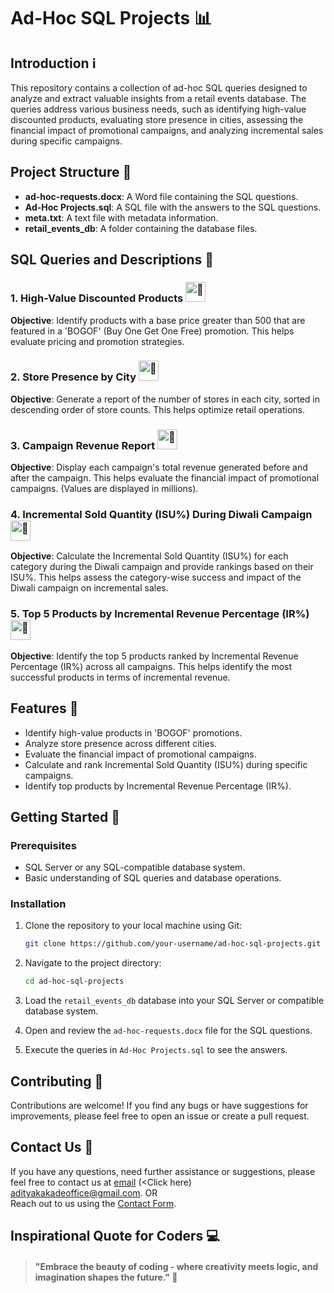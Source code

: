 
# Ad-Hoc SQL Projects 📊

## Introduction ℹ️

This repository contains a collection of ad-hoc SQL queries designed to analyze and extract valuable insights from a retail events database. The queries address various business needs, such as identifying high-value discounted products, evaluating store presence in cities, assessing the financial impact of promotional campaigns, and analyzing incremental sales during specific campaigns.

## Project Structure 📁

- **ad-hoc-requests.docx**: A Word file containing the SQL questions.
- **Ad-Hoc Projects.sql**: A SQL file with the answers to the SQL questions.
- **meta.txt**: A text file with metadata information.
- **retail_events_db**: A folder containing the database files.

## SQL Queries and Descriptions 📝

### 1. High-Value Discounted Products <picture><source srcset="https://fonts.gstatic.com/s/e/notoemoji/latest/1f31f/512.webp" type="image/webp"><img src="https://fonts.gstatic.com/s/e/notoemoji/latest/1f31f/512.gif" alt="🌟" width="32" height="32"></picture> 
**Objective**: Identify products with a base price greater than 500 that are featured in a 'BOGOF' (Buy One Get One Free) promotion. This helps evaluate pricing and promotion strategies.

### 2. Store Presence by City <picture><source srcset="https://fonts.gstatic.com/s/e/notoemoji/latest/1f31f/512.webp" type="image/webp"><img src="https://fonts.gstatic.com/s/e/notoemoji/latest/1f31f/512.gif" alt="🌟" width="32" height="32"></picture> 
**Objective**: Generate a report of the number of stores in each city, sorted in descending order of store counts. This helps optimize retail operations.

### 3. Campaign Revenue Report <picture><source srcset="https://fonts.gstatic.com/s/e/notoemoji/latest/1f31f/512.webp" type="image/webp"><img src="https://fonts.gstatic.com/s/e/notoemoji/latest/1f31f/512.gif" alt="🌟" width="32" height="32"></picture> 
**Objective**: Display each campaign's total revenue generated before and after the campaign. This helps evaluate the financial impact of promotional campaigns. (Values are displayed in millions).

### 4. Incremental Sold Quantity (ISU%) During Diwali Campaign <picture><source srcset="https://fonts.gstatic.com/s/e/notoemoji/latest/1f31f/512.webp" type="image/webp"><img src="https://fonts.gstatic.com/s/e/notoemoji/latest/1f31f/512.gif" alt="🌟" width="32" height="32"></picture> 
**Objective**: Calculate the Incremental Sold Quantity (ISU%) for each category during the Diwali campaign and provide rankings based on their ISU%. This helps assess the category-wise success and impact of the Diwali campaign on incremental sales.

### 5. Top 5 Products by Incremental Revenue Percentage (IR%) <picture><source srcset="https://fonts.gstatic.com/s/e/notoemoji/latest/1f31f/512.webp" type="image/webp"><img src="https://fonts.gstatic.com/s/e/notoemoji/latest/1f31f/512.gif" alt="🌟" width="32" height="32"></picture> 
**Objective**: Identify the top 5 products ranked by Incremental Revenue Percentage (IR%) across all campaigns. This helps identify the most successful products in terms of incremental revenue.

## Features 🌟

- Identify high-value products in 'BOGOF' promotions.
- Analyze store presence across different cities.
- Evaluate the financial impact of promotional campaigns.
- Calculate and rank Incremental Sold Quantity (ISU%) during specific campaigns.
- Identify top products by Incremental Revenue Percentage (IR%).

## Getting Started 🚀

### Prerequisites

- SQL Server or any SQL-compatible database system.
- Basic understanding of SQL queries and database operations.

### Installation

1. Clone the repository to your local machine using Git:

   ```bash
   git clone https://github.com/your-username/ad-hoc-sql-projects.git
   ```

2. Navigate to the project directory:
   ```bash
   cd ad-hoc-sql-projects
   ```

3. Load the `retail_events_db` database into your SQL Server or compatible database system.

4. Open and review the `ad-hoc-requests.docx` file for the SQL questions.

5. Execute the queries in `Ad-Hoc Projects.sql` to see the answers.

## Contributing 🤝

Contributions are welcome! If you find any bugs or have suggestions for improvements, please feel free to open an issue or create a pull request.

## Contact Us 📧

If you have any questions, need further assistance or suggestions, please feel free to contact us at  [email](mailto:adityakakadeoffice@gmail.com) (<Click here) adityakakadeoffice@gmail.com.
OR  
Reach out to us using the [Contact Form](https://forms.gle/cEcJ9uEiz1XVbsuw8).

## Inspirational Quote for Coders 💻
> #### "Embrace the beauty of coding - where creativity meets logic, and imagination shapes the future." 🌟
